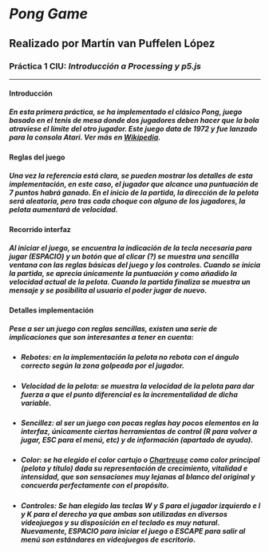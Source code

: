 # ***Pong Game***
## Realizado por Martín van Puffelen López
### Práctica 1 CIU: *Introducción a Processing y p5.js*
___

#### Introducción
##### En esta primera práctica, se ha implementado el clásico **Pong**, juego basado en el tenis de mesa donde dos jugadores deben hacer que la bola atraviese el límite del otro jugador. Este juego data de 1972 y fue lanzado para la consola Atari. Ver más en [Wikipedia](https://es.wikipedia.org/wiki/Pong).

#### Reglas del juego
##### Una vez la referencia está clara, se pueden mostrar los detalles de esta implementación, en este caso, el jugador que alcance una puntuación de 7 puntos habrá ganado. En el inicio de la partida, la dirección de la pelota será aleatoria, pero tras cada choque con alguno de los jugadores, la pelota aumentará de velocidad. 

#### Recorrido interfaz
##### Al iniciar el juego, se encuentra la indicación de la tecla necesaria para jugar (*ESPACIO*) y un botón que al clicar (*?*) se muestra una sencilla ventana con las reglas básicas del juego y los controles. Cuando se inicia la partida, se aprecia únicamente la puntuación y como añadido la velocidad actual de la pelota. Cuando la partida finaliza se muestra un mensaje y se posibilita al usuario el poder jugar de nuevo.

#### Detalles implementación
##### Pese a ser un juego con reglas sencillas, existen una serie de implicaciones que son interesantes a tener en cuenta:
- ##### **Rebotes**: en la implementación la pelota no rebota con el ángulo correcto según la zona golpeada por el jugador.
- ##### **Velocidad** de la pelota: se muestra la velocidad de la pelota para dar fuerza a que el punto diferencial es la incrementalidad de dicha variable.
- ##### **Sencillez**: al ser un juego con pocas reglas hay pocos elementos en la interfaz, únicamente ciertas herramientas de control (R para volver a jugar, ESC para el menú, etc) y de información (apartado de ayuda).
- ##### **Color**: se ha elegido el color cartujo o [Chartreuse](https://es.wikipedia.org/wiki/Chartreuse_(licor)) como color principal (pelota y título) dada su representación de crecimiento, vitalidad e intensidad, que son sensaciones muy lejanas al blanco del original y concuerda perfectamente con el propósito.
- ##### **Controles**: Se han elegido las teclas *W* y *S* para el jugador izquierdo e *I* y *K* para el derecho ya que ambas son utilizadas en diversos videojuegos y su disposición en el teclado es muy natural. Nuevamente, *ESPACIO* para iniciar el juego o *ESCAPE* para salir al menú son estándares en videojuegos de escritorio. 


